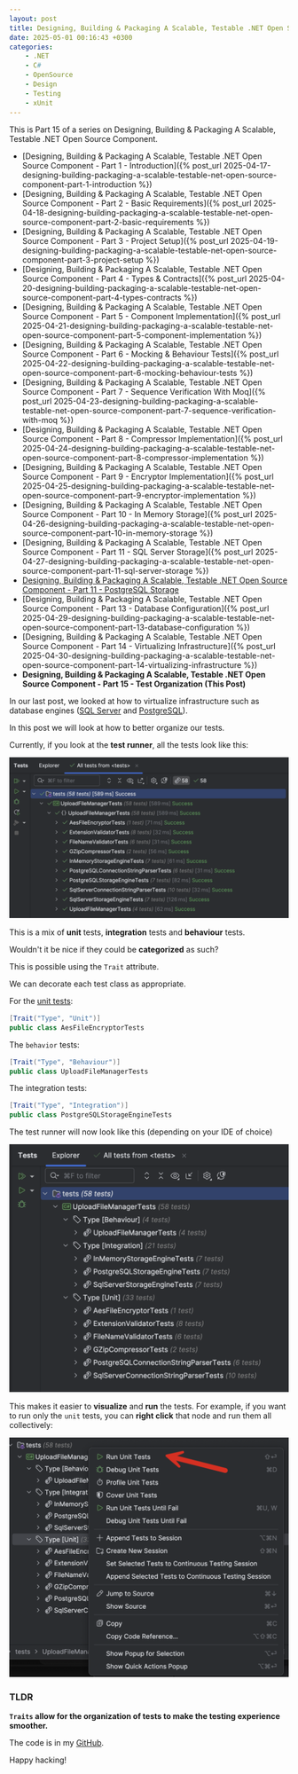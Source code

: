 ```yaml
---
layout: post
title: Designing, Building & Packaging A Scalable, Testable .NET Open Source Component - Part 15 - Test Organization
date: 2025-05-01 00:16:43 +0300
categories:
    - .NET
    - C#
    - OpenSource
    - Design
    - Testing
    - xUnit
---
```


This is Part 15 of a series on Designing, Building & Packaging A Scalable, Testable .NET Open Source Component.

- [Designing, Building & Packaging A Scalable, Testable .NET Open Source Component - Part 1 - Introduction]({% post_url 2025-04-17-designing-building-packaging-a-scalable-testable-net-open-source-component-part-1-introduction %})
- [Designing, Building & Packaging A Scalable, Testable .NET Open Source Component - Part 2 - Basic Requirements]({% post_url 2025-04-18-designing-building-packaging-a-scalable-testable-net-open-source-component-part-2-basic-requirements %})
- [Designing, Building & Packaging A Scalable, Testable .NET Open Source Component - Part 3 - Project Setup]({% post_url 2025-04-19-designing-building-packaging-a-scalable-testable-net-open-source-component-part-3-project-setup %})
- [Designing, Building & Packaging A Scalable, Testable .NET Open Source Component - Part 4 - Types & Contracts]({% post_url 2025-04-20-designing-building-packaging-a-scalable-testable-net-open-source-component-part-4-types-contracts %})
- [Designing, Building & Packaging A Scalable, Testable .NET Open Source Component - Part 5 - Component Implementation]({% post_url 2025-04-21-designing-building-packaging-a-scalable-testable-net-open-source-component-part-5-component-implementation %})
- [Designing, Building & Packaging A Scalable, Testable .NET Open Source Component - Part 6 - Mocking & Behaviour Tests]({% post_url 2025-04-22-designing-building-packaging-a-scalable-testable-net-open-source-component-part-6-mocking-behaviour-tests %})
- [Designing, Building & Packaging A Scalable, Testable .NET Open Source Component - Part 7 - Sequence Verification With Moq]({% post_url 2025-04-23-designing-building-packaging-a-scalable-testable-net-open-source-component-part-7-sequence-verification-with-moq %})
- [Designing, Building & Packaging A Scalable, Testable .NET Open Source Component - Part 8 - Compressor Implementation]({% post_url 2025-04-24-designing-building-packaging-a-scalable-testable-net-open-source-component-part-8-compressor-implementation %})
- [Designing, Building & Packaging A Scalable, Testable .NET Open Source Component - Part 9 - Encryptor Implementation]({% post_url 2025-04-25-designing-building-packaging-a-scalable-testable-net-open-source-component-part-9-encryptor-implementation %})
- [Designing, Building & Packaging A Scalable, Testable .NET Open Source Component - Part 10 - In Memory Storage]({% post_url 2025-04-26-designing-building-packaging-a-scalable-testable-net-open-source-component-part-10-in-memory-storage %})
- [Designing, Building & Packaging A Scalable, Testable .NET Open Source Component - Part 11 - SQL Server Storage]({% post_url 2025-04-27-designing-building-packaging-a-scalable-testable-net-open-source-component-part-11-sql-server-storage %})
- [Designing, Building & Packaging A Scalable, Testable .NET Open Source Component - Part 11 - PostgreSQL Storage]()
- [Designing, Building & Packaging A Scalable, Testable .NET Open Source Component - Part 13 - Database Configuration]({% post_url 2025-04-29-designing-building-packaging-a-scalable-testable-net-open-source-component-part-13-database-configuration %})
- [Designing, Building & Packaging A Scalable, Testable .NET Open Source Component - Part 14 - Virtualizing Infrastructure]({% post_url 2025-04-30-designing-building-packaging-a-scalable-testable-net-open-source-component-part-14-virtualizing-infrastructure %})
- **Designing, Building & Packaging A Scalable, Testable .NET Open Source Component - Part 15 - Test Organization (This Post)**

In our last post, we looked at how to virtualize infrastructure such as database engines ([SQL Server](https://www.microsoft.com/en-us/sql-server) and [PostgreSQL](https://www.postgresql.org/)).

In this post we will look at how to better organize our tests.

Currently, if you look at the **test runner**, all the tests look like this:

![AllTests](../images/2025/04/AllTests.png)

This is a mix of **unit** tests, **integration** tests and **behaviour** tests.

Wouldn't it be nice if they could be **categorized** as such?

This is possible using the `Trait` attribute.

We can decorate each test class as appropriate.

For the [unit tests](https://en.wikipedia.org/wiki/Unit_testing):

```c#
[Trait("Type", "Unit")]
public class AesFileEncryptorTests
```

The `behavior` tests:

```c#
[Trait("Type", "Behaviour")]
public class UploadFileManagerTests
```

The integration tests:

```c#
[Trait("Type", "Integration")]
public class PostgreSQLStorageEngineTests
```

The test runner will now look like this (depending on your IDE of choice)

![TestTraits](../images/2025/05/TestTraits.png)

This makes it easier to **visualize** and **run** the tests. For example, if you want to run only the `unit` tests, you can **right click** that node and run them all collectively:

![UnitTests](../images/2025/05/UnitTests.png)

### TLDR

**`Traits` allow for the organization of tests to make the testing experience smoother.**

The code is in my [GitHub](https://github.com/conradakunga/UploadFileManager).

Happy hacking!
